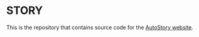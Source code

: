 # STORY

This is the repository that contains source code for the [AutoStory website](https://aim-uofa.github.io/AutoStory).

```
